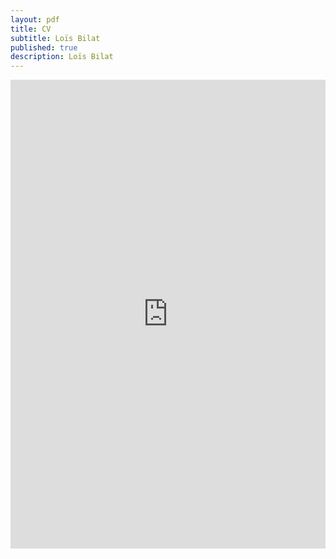 ```yaml
---
layout: pdf
title: CV
subtitle: Loïs Bilat
published: true
description: Loïs Bilat
---
```



<embed src="https://drive.google.com/viewerng/
viewer?embedded=true&amp;url=http://bilat.xyz/pdf/cv.pdf" width="100%" height="750" />
